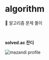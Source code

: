 # algorithm
🧠 알고리즘 문제 풀이

<br>

**solved.ac 잔디**

![mazandi profile](http://mazandi.herokuapp.com/api?handle=thdud4869&theme=warm)

